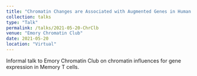 ```yaml
---
title: "Chromatin Changes are Associated with Augmented Genes in Human Memory T Cells"
collection: talks
type: "Talk"
permalink: /talks/2021-05-20-ChrClb
venue: "Emory Chromatin Club"
date: 2021-05-20
location: "Virtual"
---
```


Informal talk to Emory Chromatin Club on chromatin influences for gene expression in Memory T cells.
